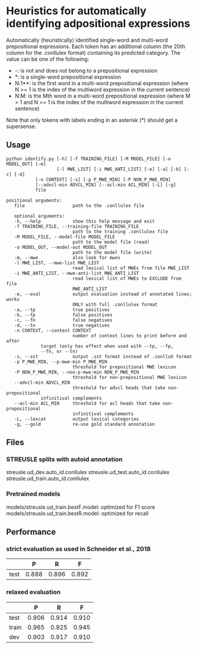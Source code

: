 # Heuristics for automatically identifying adpositional expressions

Automatically (heuristically) identified single-word and multi-word prepositional expressions.
Each token has an additional column (the 20th column for the .conllulex format) containing its predicted category.
The value can be one of the following:
* -: is not and does not belong to a prepositional expression
* *: is a single-word prepositional expression
* N:1**: is the first word in a multi-word prepositional expression (where N >= 1 is the index of the multiword expression in the current sentence)
* N:M: is the Mth word in a multi-word prepositional expression (where M > 1 and N >= 1 is the index of the multiword expression in the current sentence)

Note that only tokens with labels ending in an asterisk (*) should get a supersense.

## Usage
```
python identify.py [-h] [-f TRAINING_FILE] [-M MODEL_FILE] [-o MODEL_OUT] [-m]
                   [-l MWE_LIST] [-i MWE_ANTI_LIST] [-e] [-a] [-b] [-c] [-d]
		   [-n CONTEXT] [-s] [-p P_MWE_MIN] [-P NON_P_MWE_MIN]
		   [--advcl-min ADVCL_MIN] [--acl-min ACL_MIN] [-L] [-g]
		   file
```
```
positional arguments:
   file                  path to the .conllulex file

   optional arguments:
   -h, --help            show this help message and exit
   -f TRAINING_FILE, --training-file TRAINING_FILE
                         path to the training .conllulex file
   -M MODEL_FILE, --model-file MODEL_FILE
                         path to the model file (read)
   -o MODEL_OUT, --model-out MODEL_OUT
                         path to the model file (write)
   -m, --mwe             also look for mwes
   -l MWE_LIST, --mwe-list MWE_LIST
                         read lexical list of MWEs from file MWE_LIST
   -i MWE_ANTI_LIST, --mwe-anti-list MWE_ANTI_LIST
                         read lexical list of MWEs to EXCLUDE from file
                         MWE_ANTI_LIST
   -e, --eval            output evaluation instead of annotated lines; works
                         ONLY with full .conllulex format
   -a, --tp              true positives
   -b, --fp              false positives
   -c, --fn              false negatives
   -d, --tn              true negatives
   -n CONTEXT, --context CONTEXT
                         number of context lines to print before and after
			 target (only has effect when used with --tp, --fp,
			 --fn, or --tn)
   -s, --sst             output .sst format instead of .conlluX format
   -p P_MWE_MIN, --p-mwe-min P_MWE_MIN
                         threshold for prepositional MWE lexicon
   -P NON_P_MWE_MIN, --non-p-mwe-min NON_P_MWE_MIN
                         threshold for non-prepositional MWE lexicon
   --advcl-min ADVCL_MIN
                         threshold for advcl heads that take non-prepositional
			 infinitival complements
   --acl-min ACL_MIN     threshold for acl heads that take non-prepositional
                         infinitival complements
   -L, --lexcat          output lexical categories
   -g, --gold            re-use gold standard annotation

```

## Files

### STREUSLE splits with autoid annotation

streusle.ud_dev.auto_id.conllulex
streusle.ud_test.auto_id.conllulex
streusle.ud_train.auto_id.conllulex

### Pretrained models

models/streusle.ud_train.bestF.model: optimized for F1 score
models/streusle.ud_train.bestR.model: optimized for recall


## Performance

### strict evaluation as used in Schneider et al., 2018

|       | P     | R     | F     |
|:----  |:-----:|:-----:|:-----:|
| test  | 0.888 | 0.896 | 0.892 |

### relaxed evaluation

|       | P     | R     | F     |
|:----  |:-----:|:-----:|:-----:|
| test  | 0.906 | 0.914 | 0.910 |
| train | 0.965 | 0.925 | 0.945 |
| dev   | 0.903 | 0.917 | 0.910 |